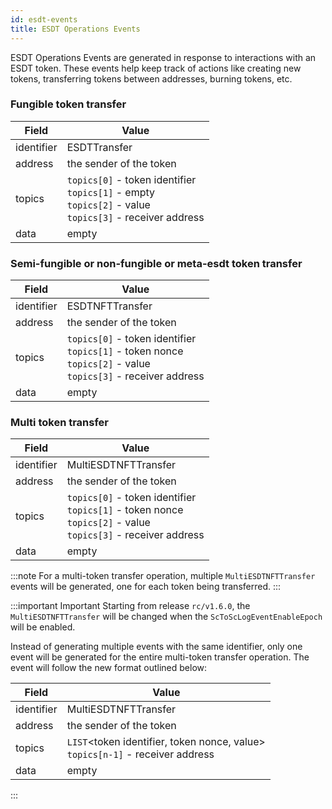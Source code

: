 ```yaml
---
id: esdt-events
title: ESDT Operations Events
---
```



ESDT Operations Events are generated in response to interactions with an ESDT token.
These events help keep track of actions like creating new tokens, transferring tokens between addresses, burning tokens, etc.


### Fungible token transfer

| Field      | Value                                                                                                                  | 
|------------|------------------------------------------------------------------------------------------------------------------------|
| identifier | ESDTTransfer                                                                                                           |
| address    | the sender  of the token                                                                                               |
| topics     | `topics[0]` - token identifier <br/>`topics[1]` - empty <br/> `topics[2]` - value <br/> `topics[3]` - receiver address |
| data       | empty                                                                                                                  |


### Semi-fungible or non-fungible or meta-esdt token transfer

| Field      | Value                                                                                                                        | 
|------------|------------------------------------------------------------------------------------------------------------------------------|
| identifier | ESDTNFTTransfer                                                                                                              |
| address    | the sender  of the token                                                                                                     |
| topics     | `topics[0]` - token identifier <br/>`topics[1]` - token nonce <br/> `topics[2]` - value <br/> `topics[3]` - receiver address |
| data       | empty                                                                                                                        |


### Multi token transfer


| Field      | Value                                                                                                                           | 
|------------|---------------------------------------------------------------------------------------------------------------------------------|
| identifier | MultiESDTNFTTransfer                                                                                                            |
| address    | the sender  of the token                                                                                                        |
| topics     | `topics[0]` - token identifier <br/>`topics[1]` - token nonce <br/> `topics[2]` - value <br/> `topics[3]` - receiver address    |
| data       | empty                                                                                                                           |

:::note
For a multi-token transfer operation, multiple `MultiESDTNFTTransfer` events will be generated, one for each token being transferred.
:::

:::important Important
Starting from release `rc/v1.6.0`, the `MultiESDTNFTTransfer` will be changed when the `ScToScLogEventEnableEpoch` will be enabled.

Instead of generating multiple events with the same identifier, only one event will be generated for the entire multi-token transfer operation. 
The event will follow the new format outlined below:

| Field      | Value                                                                                 | 
|------------|---------------------------------------------------------------------------------------|
| identifier | MultiESDTNFTTransfer                                                                  |
| address    | the sender  of the token                                                              |
| topics     | `LIST`<token identifier, token nonce, value> <br/>  `topics[n-1]` - receiver address  |
| data       | empty                                                                                 |

:::



